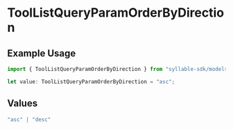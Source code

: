 # ToolListQueryParamOrderByDirection

## Example Usage

```typescript
import { ToolListQueryParamOrderByDirection } from "syllable-sdk/models/operations";

let value: ToolListQueryParamOrderByDirection = "asc";
```

## Values

```typescript
"asc" | "desc"
```
